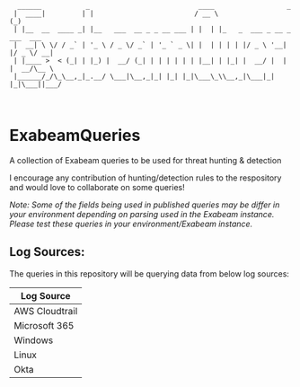 ``` 
  ______           _                           ____                  _           
 |  ____|         | |                         / __ \                (_)          
 | |__  __  ____ _| |__   ___  __ _ _ __ ___ | |  | |_   _  ___ _ __ _  ___  ___ 
 |  __| \ \/ / _` | '_ \ / _ \/ _` | '_ ` _ \| |  | | | | |/ _ \ '__| |/ _ \/ __|
 | |____ >  < (_| | |_) |  __/ (_| | | | | | | |__| | |_| |  __/ |  | |  __/\__ \
 |______/_/\_\__,_|_.__/ \___|\__,_|_| |_| |_|\___\_\\__,_|\___|_|  |_|\___||___/
                                                                                 
                                                                                 
```     

# ExabeamQueries
                                                                
A collection of Exabeam queries to be used for threat hunting & detection

I encourage any contribution of hunting/detection rules to the respository and would love to collaborate on some queries!

*Note: Some of the fields being used in published queries may be differ in your environment depending on parsing used in the Exabeam instance. Please test these queries in your environment/Exabeam instance.*
## Log Sources: 
The queries in this repository will be querying data from below log sources: 

| Log Source |
| ----------- |
| AWS Cloudtrail |
| Microsoft 365 |
| Windows | 
| Linux | 
| Okta | 
